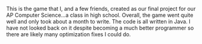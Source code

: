 This is the game that I, and a few friends, created as our final project for our AP Computer Science...a class in high school. Overall, the game went quite well and only took about a month to write. The code is all written in Java. I have not looked back on it despite becoming a much better programmer so there are likely many optimization fixes I could do. 
